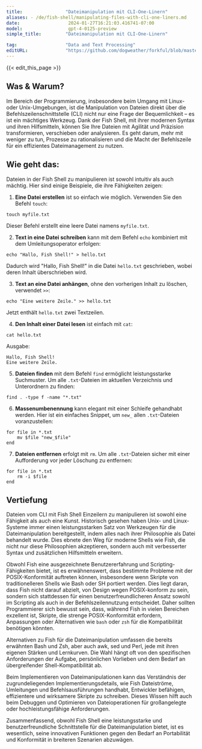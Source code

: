 ```yaml
---
title:                "Dateimanipulation mit CLI-One-Linern"
aliases: - /de/fish-shell/manipulating-files-with-cli-one-liners.md
date:                  2024-01-27T16:21:03.416741-07:00
model:                 gpt-4-0125-preview
simple_title:         "Dateimanipulation mit CLI-One-Linern"

tag:                  "Data and Text Processing"
editURL:              "https://github.com/dogweather/forkful/blob/master/content/de/fish-shell/manipulating-files-with-cli-one-liners.md"
---
```


{{< edit_this_page >}}

## Was & Warum?

Im Bereich der Programmierung, insbesondere beim Umgang mit Linux- oder Unix-Umgebungen, ist die Manipulation von Dateien direkt über die Befehlszeilenschnittstelle (CLI) nicht nur eine Frage der Bequemlichkeit – es ist ein mächtiges Werkzeug. Dank der Fish Shell, mit ihrer modernen Syntax und ihren Hilfsmitteln, können Sie Ihre Dateien mit Agilität und Präzision transformieren, verschieben oder analysieren. Es geht darum, mehr mit weniger zu tun, Prozesse zu rationalisieren und die Macht der Befehlszeile für ein effizientes Dateimanagement zu nutzen.

## Wie geht das:

Dateien in der Fish Shell zu manipulieren ist sowohl intuitiv als auch mächtig. Hier sind einige Beispiele, die ihre Fähigkeiten zeigen:

1. **Eine Datei erstellen** ist so einfach wie möglich. Verwenden Sie den Befehl `touch`:

```Fish Shell
touch myfile.txt
```

Dieser Befehl erstellt eine leere Datei namens `myfile.txt`.

2. **Text in eine Datei schreiben** kann mit dem Befehl `echo` kombiniert mit dem Umleitungsoperator erfolgen:

```Fish Shell
echo "Hallo, Fish Shell!" > hello.txt
```

Dadurch wird "Hallo, Fish Shell!" in die Datei `hello.txt` geschrieben, wobei deren Inhalt überschrieben wird.

3. **Text an eine Datei anhängen**, ohne den vorherigen Inhalt zu löschen, verwendet `>>`:

```Fish Shell
echo "Eine weitere Zeile." >> hello.txt
```

Jetzt enthält `hello.txt` zwei Textzeilen.

4. **Den Inhalt einer Datei lesen** ist einfach mit `cat`:

```Fish Shell
cat hello.txt
```

Ausgabe:
```
Hallo, Fish Shell!
Eine weitere Zeile.
```

5. **Dateien finden** mit dem Befehl `find` ermöglicht leistungsstarke Suchmuster. Um alle `.txt`-Dateien im aktuellen Verzeichnis und Unterordnern zu finden:

```Fish Shell
find . -type f -name "*.txt"
```

6. **Massenumbenennung** kann elegant mit einer Schleife gehandhabt werden. Hier ist ein einfaches Snippet, um `new_` allen `.txt`-Dateien voranzustellen:

```Fish Shell
for file in *.txt
    mv $file "new_$file"
end
```

7. **Dateien entfernen** erfolgt mit `rm`. Um alle `.txt`-Dateien sicher mit einer Aufforderung vor jeder Löschung zu entfernen:

```Fish Shell
for file in *.txt
    rm -i $file
end
```

## Vertiefung

Dateien vom CLI mit Fish Shell Einzeilern zu manipulieren ist sowohl eine Fähigkeit als auch eine Kunst. Historisch gesehen haben Unix- und Linux-Systeme immer einen leistungsstarken Satz von Werkzeugen für die Dateimanipulation bereitgestellt, indem alles nach ihrer Philosophie als Datei behandelt wurde. Dies ebnete den Weg für moderne Shells wie Fish, die nicht nur diese Philosophien akzeptieren, sondern auch mit verbesserter Syntax und zusätzlichen Hilfsmitteln erweitern.

Obwohl Fish eine ausgezeichnete Benutzererfahrung und Scripting-Fähigkeiten bietet, ist es erwähnenswert, dass bestimmte Probleme mit der POSIX-Konformität auftreten können, insbesondere wenn Skripte von traditionelleren Shells wie Bash oder SH portiert werden. Dies liegt daran, dass Fish nicht darauf abzielt, von Design wegen POSIX-konform zu sein, sondern sich stattdessen für einen benutzerfreundlicheren Ansatz sowohl im Scripting als auch in der Befehlszeilennutzung entscheidet. Daher sollten Programmierer sich bewusst sein, dass, während Fish in vielen Bereichen exzellent ist, Skripte, die strenge POSIX-Konformität erfordern, Anpassungen oder Alternativen wie `bash` oder `zsh` für die Kompatibilität benötigen könnten.

Alternativen zu Fish für die Dateimanipulation umfassen die bereits erwähnten Bash und Zsh, aber auch awk, sed und Perl, jede mit ihren eigenen Stärken und Lernkurven. Die Wahl hängt oft von den spezifischen Anforderungen der Aufgabe, persönlichen Vorlieben und dem Bedarf an übergreifender Shell-Kompatibilität ab.

Beim Implementieren von Dateimanipulationen kann das Verständnis der zugrundeliegenden Implementierungsdetails, wie Fish Dateiströme, Umleitungen und Befehlsausführungen handhabt, Entwickler befähigen, effizientere und wirksamere Skripte zu schreiben. Dieses Wissen hilft auch beim Debuggen und Optimieren von Dateioperationen für großangelegte oder hochleistungsfähige Anforderungen.

Zusammenfassend, obwohl Fish Shell eine leistungsstarke und benutzerfreundliche Schnittstelle für die Dateimanipulation bietet, ist es wesentlich, seine innovativen Funktionen gegen den Bedarf an Portabilität und Konformität in breiteren Szenarien abzuwägen.
